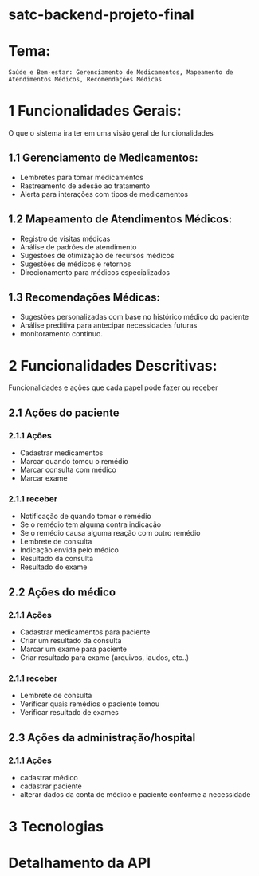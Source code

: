 # satc-backend-projeto-final

# Tema:  
    Saúde e Bem-estar: Gerenciamento de Medicamentos, Mapeamento de Atendimentos Médicos, Recomendações Médicas

# 1 Funcionalidades Gerais:
O que o sistema ira ter em uma visão geral de funcionalidades

## 1.1 Gerenciamento de Medicamentos:
* Lembretes para tomar medicamentos
* Rastreamento de adesão ao tratamento
* Alerta para interações com tipos de medicamentos

## 1.2 Mapeamento de Atendimentos Médicos:
* Registro de visitas médicas
* Análise de padrões de atendimento
* Sugestões de otimização de recursos médicos
* Sugestões de médicos e retornos
* Direcionamento para médicos especializados 
    
## 1.3 Recomendações Médicas:
* Sugestões personalizadas com base no histórico médico do paciente
* Análise preditiva para antecipar necessidades futuras
* monitoramento contínuo.

# 2 Funcionalidades Descritivas:
Funcionalidades e ações que cada papel pode fazer ou receber
## 2.1 Ações do paciente
### 2.1.1 Ações
* Cadastrar medicamentos
* Marcar quando tomou o remédio
* Marcar consulta com médico
* Marcar exame
### 2.1.1 receber
* Notificação de quando tomar o remédio
* Se o remédio tem alguma contra indicação
* Se o remédio causa alguma reação com outro remédio
* Lembrete de consulta 
* Indicação envida pelo médico
* Resultado da consulta
* Resultado do exame

## 2.2 Ações do médico
### 2.1.1 Ações
* Cadastrar medicamentos para paciente
* Criar um resultado da consulta 
* Marcar um exame para paciente
* Criar resultado para exame (arquivos, laudos, etc..)
### 2.1.1 receber
* Lembrete de consulta
* Verificar quais remédios o paciente tomou
* Verificar resultado de exames

## 2.3 Ações da administração/hospital
### 2.1.1 Ações
* cadastrar médico
* cadastrar paciente
* alterar dados da conta de médico e paciente conforme a necessidade

# 3 Tecnologias
# Detalhamento da API
